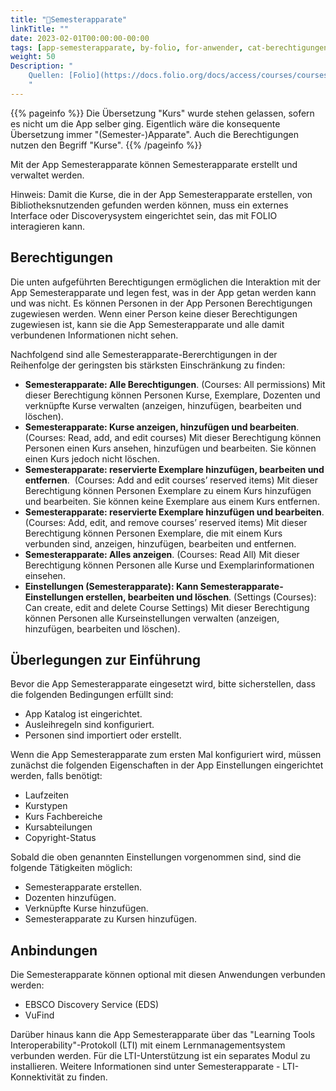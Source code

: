 ```yaml
---
title: "📱Semesterapparate"
linkTitle: ""
date: 2023-02-01T00:00:00-00:00
tags: [app-semesterapparate, by-folio, for-anwender, cat-berechtigungen, meta-entwurf]
weight: 50
Description: "
    Quellen: [Folio](https://docs.folio.org/docs/access/courses/courses/ ) <!-- & [GBV](https://info.gebev.de/pages/viewpage.action?pageId=839188613) -->
    "
---
```


{{% pageinfo %}}
Die Übersetzung "Kurs" wurde stehen gelassen, sofern es nicht um die App selber ging. Eigentlich wäre die konsequente Übersetzung immer "(Semester-)Apparate". Auch die Berechtigungen nutzen den Begriff "Kurse".
{{% /pageinfo %}}

Mit der App Semesterapparate können Semesterapparate erstellt und verwaltet werden.

Hinweis: Damit die Kurse, die in der App Semesterapparate erstellen, von Bibliotheksnutzenden gefunden werden können, muss ein externes Interface oder Discoverysystem eingerichtet sein, das mit FOLIO interagieren kann.

## Berechtigungen

Die unten aufgeführten Berechtigungen ermöglichen die Interaktion mit der App Semesterapparate und legen fest, was in der App getan werden kann und was nicht. Es können Personen in der App Personen Berechtigungen zugewiesen werden. Wenn einer Person keine dieser Berechtigungen zugewiesen ist, kann sie die App Semesterapparate und alle damit verbundenen Informationen nicht sehen.

Nachfolgend sind alle Semesterapparate-Bererchtigungen in der Reihenfolge der geringsten bis stärksten Einschränkung zu finden:

* **Semesterapparate: Alle Berechtigungen**. (Courses: All permissions)
    Mit dieser Berechtigung können Personen Kurse, Exemplare, Dozenten und verknüpfte Kurse verwalten (anzeigen, hinzufügen, bearbeiten und löschen).
* **Semesterapparate: Kurse anzeigen, hinzufügen und bearbeiten**. (Courses: Read, add, and edit courses)
    Mit dieser Berechtigung können Personen einen Kurs ansehen, hinzufügen und bearbeiten. Sie können einen Kurs jedoch nicht löschen.
* **Semesterapparate: reservierte Exemplare hinzufügen, bearbeiten und entfernen**.  (Courses: Add and edit courses’ reserved items)
    Mit dieser Berechtigung können Personen Exemplare zu einem Kurs hinzufügen und bearbeiten. Sie können keine Exemplare aus einem Kurs entfernen.
* **Semesterapparate: reservierte Exemplare hinzufügen und bearbeiten**. (Courses: Add, edit, and remove courses’ reserved items)
    Mit dieser Berechtigung können Personen Exemplare, die mit einem Kurs verbunden sind, anzeigen, hinzufügen, bearbeiten und entfernen.
* **Semesterapparate: Alles anzeigen**. (Courses: Read All)
    Mit dieser Berechtigung können Personen alle Kurse und Exemplarinformationen einsehen.
* **Einstellungen (Semesterapparate): Kann Semesterapparate-Einstellungen erstellen, bearbeiten und löschen**. (Settings (Courses): Can create, edit and delete Course Settings)
    Mit dieser Berechtigung können Personen alle Kurseinstellungen verwalten (anzeigen, hinzufügen, bearbeiten und löschen).

## Überlegungen zur Einführung

Bevor die App Semesterapparate eingesetzt wird, bitte sicherstellen, dass die folgenden Bedingungen erfüllt sind:

* App Katalog ist eingerichtet.
* Ausleihregeln sind konfiguriert.
* Personen sind importiert oder erstellt.

Wenn die App Semesterapparate zum ersten Mal konfiguriert wird, müssen zunächst die folgenden Eigenschaften in der App Einstellungen eingerichtet werden, falls benötigt:

* Laufzeiten
* Kurstypen
* Kurs Fachbereiche
* Kursabteilungen
* Copyright-Status

Sobald die oben genannten Einstellungen vorgenommen sind, sind die folgende Tätigkeiten möglich:

* Semesterapparate erstellen.
* Dozenten hinzufügen.
* Verknüpfte Kurse hinzufügen.
* Semesterapparate zu Kursen hinzufügen.

## Anbindungen

Die Semesterapparate können optional mit diesen Anwendungen verbunden werden:

* EBSCO Discovery Service (EDS)
* VuFind

Darüber hinaus kann die App Semesterapparate über das "Learning Tools Interoperability"-Protokoll (LTI) mit einem Lernmanagementsystem verbunden werden. Für die LTI-Unterstützung ist ein separates Modul zu installieren. Weitere Informationen sind unter Semesterapparate - LTI-Konnektivität zu finden.

